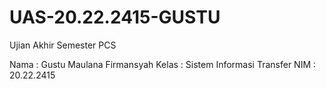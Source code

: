 # UAS-20.22.2415-GUSTU
Ujian Akhir Semester PCS

Nama    : Gustu Maulana Firmansyah
Kelas   : Sistem Informasi Transfer
NIM     : 20.22.2415
